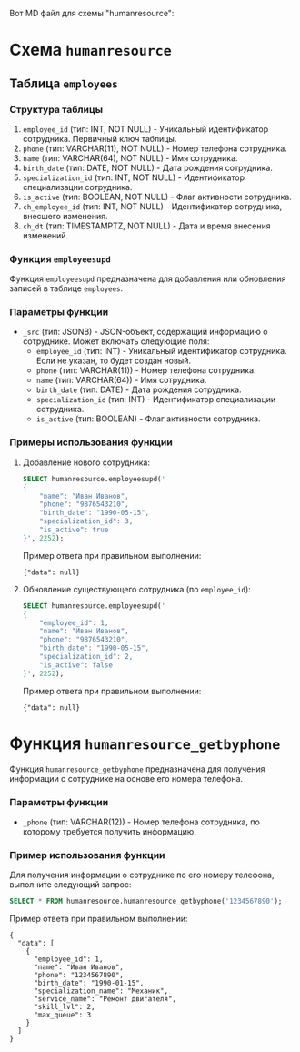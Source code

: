 Вот MD файл для схемы "humanresource":
# Схема `humanresource`

## Таблица `employees`

### Структура таблицы

1. `employee_id` (тип: INT, NOT NULL) - Уникальный идентификатор сотрудника. Первичный ключ таблицы.
2. `phone` (тип: VARCHAR(11), NOT NULL) - Номер телефона сотрудника.
3. `name` (тип: VARCHAR(64), NOT NULL) - Имя сотрудника.
4. `birth_date` (тип: DATE, NOT NULL) - Дата рождения сотрудника.
5. `specialization_id` (тип: INT, NOT NULL) - Идентификатор специализации сотрудника.
6. `is_active` (тип: BOOLEAN, NOT NULL) - Флаг активности сотрудника.
7. `ch_employee_id` (тип: INT, NOT NULL) - Идентификатор сотрудника, внесшего изменения.
8. `ch_dt` (тип: TIMESTAMPTZ, NOT NULL) - Дата и время внесения изменений.

### Функция `employeesupd`

Функция `employeesupd` предназначена для добавления или обновления записей в таблице `employees`.

### Параметры функции

- `_src` (тип: JSONB) - JSON-объект, содержащий информацию о сотруднике. Может включать следующие поля:
    - `employee_id` (тип: INT) - Уникальный идентификатор сотрудника. Если не указан, то будет создан новый.
    - `phone` (тип: VARCHAR(11)) - Номер телефона сотрудника.
    - `name` (тип: VARCHAR(64)) - Имя сотрудника.
    - `birth_date` (тип: DATE) - Дата рождения сотрудника.
    - `specialization_id` (тип: INT) - Идентификатор специализации сотрудника.
    - `is_active` (тип: BOOLEAN) - Флаг активности сотрудника.

### Примеры использования функции

1. Добавление нового сотрудника:

   ```sql
   SELECT humanresource.employeesupd('
   {
       "name": "Иван Иванов",
       "phone": "9876543210",
       "birth_date": "1990-05-15",
       "specialization_id": 3,
       "is_active": true
   }', 2252);
   ```

   Пример ответа при правильном выполнении:

   ```jsonb
   {"data": null}
   ```

2. Обновление существующего сотрудника (по `employee_id`):

   ```sql
   SELECT humanresource.employeesupd('
   {
       "employee_id": 1,
       "name": "Иван Иванов",
       "phone": "9876543210",
       "birth_date": "1990-05-15",      
       "specialization_id": 2,
       "is_active": false
   }', 2252);
   ```
   Пример ответа при правильном выполнении:

   ```jsonb
   {"data": null}
   ```
# Функция `humanresource_getbyphone`

Функция `humanresource_getbyphone` предназначена для получения информации о сотруднике на основе его номера телефона.

### Параметры функции

- `_phone` (тип: VARCHAR(12)) - Номер телефона сотрудника, по которому требуется получить информацию.

### Пример использования функции

Для получения информации о сотруднике по его номеру телефона, выполните следующий запрос:

```sql
SELECT * FROM humanresource.humanresource_getbyphone('1234567890');
```

Пример ответа при правильном выполнении:

```jsonb
{
  "data": [
    {
      "employee_id": 1,
      "name": "Иван Иванов",
      "phone": "1234567890",
      "birth_date": "1990-01-15",
      "specialization_name": "Механик",
      "service_name": "Ремонт двигателя",
      "skill_lvl": 2,
      "max_queue": 3
    }
  ]
}

```
